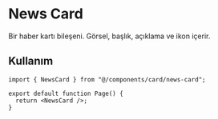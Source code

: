 # News Card

Bir haber kartı bileşeni. Görsel, başlık, açıklama ve ikon içerir.

## Kullanım

```tsx
import { NewsCard } from "@/components/card/news-card";

export default function Page() {
  return <NewsCard />;
}
```
